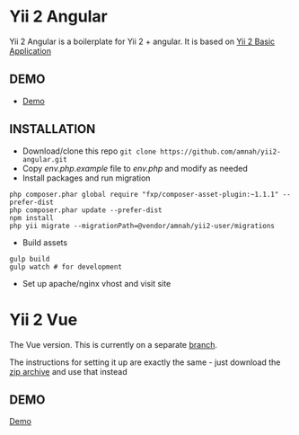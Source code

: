 Yii 2 Angular
============================

Yii 2 Angular is a boilerplate for Yii 2 + angular. It is based on 
[Yii 2 Basic Application](https://github.com/yiisoft/yii2-app-basic)

DEMO
------------

* [Demo](http://yii2a.amnahdev.com)

INSTALLATION
------------

* Download/clone this repo ```git clone https://github.com/amnah/yii2-angular.git```
* Copy *env.php.example* file to *env.php* and modify as needed 
* Install packages and run migration

```
php composer.phar global require "fxp/composer-asset-plugin:~1.1.1" --prefer-dist
php composer.phar update --prefer-dist
npm install
php yii migrate --migrationPath=@vendor/amnah/yii2-user/migrations
```

* Build assets

```
gulp build
gulp watch # for development
```

* Set up apache/nginx vhost and visit site

Yii 2 Vue
============================

The Vue version. This is currently on a separate
[branch](https://github.com/amnah/yii2-angular/tree/vue).

The instructions for setting it up are exactly the same - just download the
[zip archive](https://github.com/amnah/yii2-angular/archive/vue.zip) and use that
instead

DEMO
------------

[Demo](http://vue.amnahdev.com)